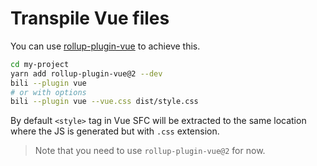 # Transpile Vue files

You can use [rollup-plugin-vue](https://github.com/vuejs/rollup-plugin-vue) to achieve this.

```bash
cd my-project
yarn add rollup-plugin-vue@2 --dev
bili --plugin vue
# or with options
bili --plugin vue --vue.css dist/style.css
```

By default `<style>` tag in Vue SFC will be extracted to the same location where the JS is generated but with `.css` extension.

> Note that you need to use `rollup-plugin-vue@2` for now.
